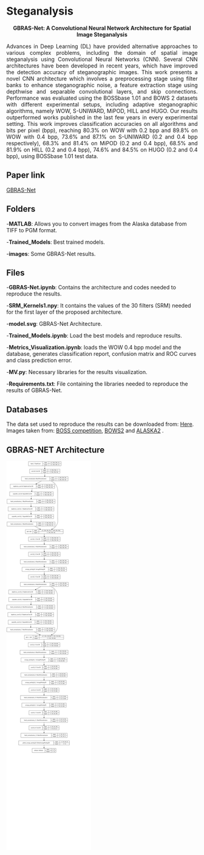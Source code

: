 # Steganalysis


<p align="center"><strong>GBRAS-Net: A Convolutional Neural Network Architecture for Spatial Image Steganalysis</strong></p>


<p align="justify">Advances in Deep Learning (DL) have provided alternative approaches to various complex problems, including the domain of spatial image steganalysis using Convolutional Neural Networks (CNN). Several CNN architectures have been developed in recent years, which have improved the detection accuracy of steganographic images. This work presents a novel CNN architecture which involves a preprocessing stage using filter banks to enhance steganographic noise, a feature extraction stage using depthwise and separable convolutional layers, and skip connections. Performance was evaluated using the BOSSbase 1.01 and BOWS 2 datasets with different experimental setups, including adaptive steganographic algorithms, namely WOW, S-UNIWARD, MiPOD, HILL and HUGO. Our results outperformed works published in the last few years in every experimental setting. This work improves classification accuracies on all algorithms and bits per pixel (bpp), reaching 80.3% on WOW with 0.2 bpp and 89.8% on WOW with 0.4 bpp, 73.6% and 87.1% on S-UNIWARD (0.2 and 0.4 bpp respectively), 68.3% and 81.4% on MiPOD (0.2 and 0.4 bpp), 68.5% and 81.9% on HILL (0.2 and 0.4 bpp), 74.6% and 84.5% on HUGO (0.2 and 0.4 bpp), using BOSSbase 1.01 test data. </p>

## Paper link
<a href="https://ieeexplore.ieee.org/document/9328287">GBRAS-Net</a>

## Folders

  -**MATLAB**: Allows you to convert images from the Alaska database from TIFF to PGM format.
  
  
  -**Trained_Models**: Best trained models.
  
  
  -**images**: Some GBRAS-Net results.
  

## Files

  -**GBRAS-Net.ipynb**: Contains the architecture and codes needed to reproduce the results.
  
  
  -**SRM_Kernels1.npy**: It contains the values of the 30 filters (SRM) needed for the first layer of the proposed architecture.
  
  
  -**model.svg**: GBRAS-Net Architecture.
  
  
  -**Trained_Models.ipynb**: Load the best models and reproduce results.
  
  
  -**Metrics_Visualization.ipynb**: loads the WOW 0.4 bpp model and the database, generates classification report, confusion matrix and ROC curves and class prediction error.
  
  
  -**MV.py**: Necessary libraries for the results visualization.
  
  
  -**Requirements.txt**: File containing the libraries needed to reproduce the results of GBRAS-Net.
  
  
## Databases

The data set used to reproduce the results can be downloaded from: <a href="https://drive.google.com/drive/folders/1G5vdhW11_qKfVC6W8_pfJpstVkXUk1QQ?usp=sharing">Here</a>. Images taken from: <a href="http://agents.fel.cvut.cz/boss/index.php?mode=VIEW&tmpl=materials">BOSS competition</a>, <a href="http://bows2.ec-lille.fr/index.php?mode=VIEW&tmpl=index1">BOWS2</a> and <a href="https://alaska.utt.fr/">ALASKA2</a> .

## GBRAS-NET Architecture

![GBRAS-Net Architecture](https://github.com/BioAITeam/Steganalysis/raw/main/model.svg?raw=true "GBRAS-Net Architecture")



